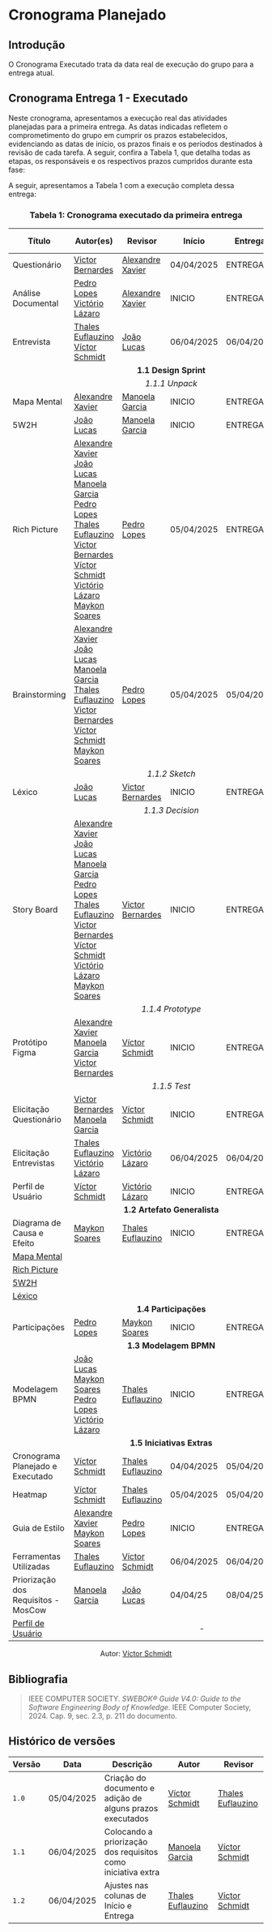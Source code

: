 # Cronograma Planejado

## Introdução
O Cronograma Executado trata da data real de execução do grupo para a entrega atual.

## Cronograma Entrega 1 - Executado
Neste cronograma, apresentamos a execução real das atividades planejadas para a primeira entrega. As datas indicadas refletem o comprometimento do grupo em cumprir os prazos estabelecidos, evidenciando as datas de início, os prazos finais e os períodos destinados à revisão de cada tarefa. A seguir, confira a Tabela 1, que detalha todas as etapas, os responsáveis e os respectivos prazos cumpridos durante esta fase:

A seguir, apresentamos a Tabela 1 com a execução completa dessa entrega:

### <center>**Tabela 1:** Cronograma executado da primeira entrega 
<div>
  <center>
  <table>
    <thead>
      <tr>
        <th>Título</th>
        <th>Autor(es)</th>
        <th>Revisor</th>
        <th>Início</th>
        <th>Entrega</th>
        <th>Período de revisão</th>
      </tr>
    </thead>
    <tbody>
      <tr>
        <td>Questionário</td>
        <td><a href="https://github.com/VHbernardes">Victor Bernardes</a></td>
        <td><a href="https://github.com/AlexandreLJr">Alexandre Xavier</a>
          <br></td>
        <td>04/04/2025</td>
        <td>ENTREGA</td>
        <td>REVISAO</td>
      </tr>
      <tr>
        <td>Análise Documental</td>
        <td>
          <a href="https://github.com/pLopess">Pedro Lopes</a>
          <br>
          <a href="https://github.com/Victor-oss">Victório Lázaro</a>
          <br>
        </td>
        <td><a href="https://github.com/AlexandreLJr">Alexandre Xavier</a>
          <br></td>
        <td>INICIO</td>
        <td>ENTREGA</td>
        <td>REVISAO</td>
      </tr>
      <tr>
        <td>Entrevista</td>
        <td>
          <a href="https://github.com/thaleseuflauzino">Thales Euflauzino</a>
          <br>
          <a href="https://github.com/moonshinerd">Víctor Schmidt</a>
          <br>
        </td>
        <td><a href="https://github.com/joaolucas102">João Lucas</a></td>
        <td>06/04/2025</td>
        <td>06/04/2025</td>
        <td>07/04/2025</td>
      </tr>
      <tr>
        <td colspan="6"><center><strong>1.1 Design Sprint</strong></center></td>
      </tr>
      <tr>
        <td colspan="6"><center><i>1.1.1 Unpack</i></center></td>
      </tr>
      <tr id="mapa-mental">
        <td>Mapa Mental</td>
        <td><a href="https://github.com/AlexandreLJr">Alexandre Xavier</a></td>
        <td><a href="https://github.com/manu-sgc">Manoela Garcia</a></td>
        <td>INICIO</td>
        <td>ENTREGA</td>
        <td>REVISAO</td>
      </tr>
      <tr id="cincowdoish">
        <td>5W2H</td>
        <td><a href="https://github.com/joaolucas102">João Lucas</a></td>
        <td><a href="https://github.com/manu-sgc">Manoela Garcia</a></td>
        <td>INICIO</td>
        <td>ENTREGA</td>
        <td>REVISAO</td>
      </tr>
      <tr id="rpcron">
        <td>Rich Picture</td>
        <td>
          <a href="https://github.com/AlexandreLJr">Alexandre Xavier</a>
          <br>
          <a href="https://github.com/joaolucas102">João Lucas</a>
          <br>
          <a href="https://github.com/manu-sgc">Manoela Garcia</a>
          <br>
          <a href="https://github.com/pLopess">Pedro Lopes</a>
          <br>
          <a href="https://github.com/thaleseuflauzino">Thales Euflauzino</a>
          <br>
          <a href="https://github.com/VHbernardes">Victor Bernardes</a>
          <br>
          <a href="https://github.com/moonshinerd">Víctor Schmidt</a>
          <br>
          <a href="https://github.com/Victor-oss">Victório Lázaro</a>
          <br>
          <a href="https://github.com/maykonjuso">Maykon Soares</a>
          <br>
        </td>
        <td><a href="https://github.com/pLopess">Pedro Lopes</a></td>
        <td>05/04/2025</td>
        <td>ENTREGA</td>
        <td>REVISAO</td>
      </tr>
      <tr>
        <td>Brainstorming</td>
        <td>
          <a href="https://github.com/AlexandreLJr">Alexandre Xavier</a>
          <br>
          <a href="https://github.com/joaolucas102">João Lucas</a>
          <br>
          <a href="https://github.com/manu-sgc">Manoela Garcia</a>
          <br>
          <a href="https://github.com/thaleseuflauzino">Thales Euflauzino</a>
          <br>
          <a href="https://github.com/VHbernardes">Victor Bernardes</a>
          <br>
          <a href="https://github.com/moonshinerd">Víctor Schmidt</a>
          <br>
          <a href="https://github.com/maykonjuso">Maykon Soares</a>
          <br>
        </td>
        <td><a href="https://github.com/pLopess">Pedro Lopes</a></td>
        <td>05/04/2025</td>
        <td>05/04/2025</td>
        <td>06/04/2025</td>
      </tr>
      <tr>
        <td colspan="6"><center><i>1.1.2 Sketch</i></center></td>
      </tr>
      <tr id="lexicocron">
        <td>Léxico</td>
        <td><a href="https://github.com/joaolucas102">João Lucas</a></td>
        <td><a href="https://github.com/VHbernardes">Victor Bernardes</a></td>
        <td>INICIO</td>
        <td>ENTREGA</td>
        <td>REVISAO</td>
      </tr>
      <tr>
        <td colspan="6"><center><i>1.1.3 Decision</i></center></td>
      </tr>
      <tr>
        <td>Story Board</td>
        <td>
          <a href="https://github.com/AlexandreLJr">Alexandre Xavier</a>
          <br>
          <a href="https://github.com/joaolucas102">João Lucas</a>
          <br>
          <a href="https://github.com/manu-sgc">Manoela Garcia</a>
          <br>
          <a href="https://github.com/pLopess">Pedro Lopes</a>
          <br>
          <a href="https://github.com/thaleseuflauzino">Thales Euflauzino</a>
          <br>
          <a href="https://github.com/VHbernardes">Victor Bernardes</a>
          <br>
          <a href="https://github.com/moonshinerd">Víctor Schmidt</a>
          <br>
          <a href="https://github.com/Victor-oss">Victório Lázaro</a>
          <br>
          <a href="https://github.com/maykonjuso">Maykon Soares</a>
          <br>
        </td>
        <td><a href="https://github.com/VHbernardes">Victor Bernardes</a></td>
        <td>INICIO</td>
        <td>ENTREGA</td>
        <td>REVISAO</td>
      </tr>
      <tr>
        <td colspan="6"><center><i>1.1.4 Prototype</i></center></td>
      </tr>
      <tr>
        <td>Protótipo Figma</td>
        <td>
          <a href="https://github.com/AlexandreLJr">Alexandre Xavier</a>
          <br>
          <a href="https://github.com/manu-sgc">Manoela Garcia</a>
          <br>
          <a href="https://github.com/VHbernardes">Victor Bernardes</a>
          <br>
        </td>
        <td><a href="https://github.com/moonshinerd">Víctor Schmidt</a></td>
        <td>INICIO</td>
        <td>ENTREGA</td>
        <td>REVISAO</td>
      </tr>
      <tr>
        <td colspan="6"><center><i>1.1.5 Test</i></center></td>
      </tr>
      <tr>
        <td>Elicitação Questionário</td>
        <td>
          <a href="https://github.com/VHbernardes">Victor Bernardes</a>
          <br>
          <a href="https://github.com/manu-sgc">Manoela Garcia</a>
        </td>
        <td><a href="https://github.com/moonshinerd">Víctor Schmidt</a></td>
        <td>INICIO</td>
        <td>ENTREGA</td>
        <td>REVISAO</td>
      </tr>
      <tr>
        <td>Elicitação Entrevistas</td>
        <td>
          <a href="https://github.com/thaleseuflauzino">Thales Euflauzino</a>
          <br>
          <a href="https://github.com/Victor-oss">Victório Lázaro</a>
        </td>
        <td><a href="https://github.com/Victor-oss">Victório Lázaro</a></td>
        <td>06/04/2025</td>
        <td>06/04/2025</td>
        <td>07/04/2025</td>
      </tr>
      <tr id="perfil-usuario-cron">
        <td>Perfil de Usuário</td>
        <td><a href="https://github.com/moonshinerd/">Víctor Schmidt</a></td>
        <td><a href="https://github.com/Victor-oss">Victório Lázaro</a></td>
        <td>INICIO</td>
        <td>ENTREGA</td>
        <td>REVISAO</td>
      </tr>
      <tr>
        <td colspan="6"><center><strong>1.2 Artefato Generalista</strong></center></td>
      </tr>
      <tr>
        <td>Diagrama de Causa e Efeito</td>
        <td><a href="https://github.com/maykonjuso">Maykon Soares</a></td>
        <td><a href="https://github.com/thaleseuflauzino">Thales Euflauzino</a></td>
        <td>INICIO</td>
        <td>ENTREGA</td>
        <td>REVISAO</td>
      </tr>
      <tr>
        <td><a href="#/./Base/1.5.1.1.CronogramaPlanejado?id=mapa-mental">Mapa Mental</a></td>
      </tr>
      <tr>
        <td><a href="#/./Base/1.5.1.1.CronogramaPlanejado?id=rpcron">Rich Picture</a></td>
        <td colspan="5"><center></center></td>
      </tr>
      <tr>
        <td><a href="#/./Base/1.5.1.1.CronogramaPlanejado?id=cincowdoish">5W2H</a></td>
        <td colspan="5"><center></center></td>
      </tr>
      <tr>
        <td><a href="#/./Base/1.5.1.1.CronogramaPlanejado?id=lexicocron">Léxico</a></td>
        <td colspan="5"><center></center></td>
      </tr>
      <tr>
        <td colspan="6"><center><strong>1.4 Participações</strong></center></td>
      </tr>
      <tr>
        <td>Participações</td>
        <td><a href="https://github.com/pLopess">Pedro Lopes</a></td>
        <td><a href="https://github.com/maykonjuso">Maykon Soares</a></td>
        <td>INICIO</td>
        <td>ENTREGA</td>
        <td>REVISAO</td>
      </tr>
      <tr>
        <td colspan="6"><center><strong>1.3 Modelagem BPMN</strong></center></td>
      </tr>
      <tr>
        <td>Modelagem BPMN</td>
        <td>
          <a href="https://github.com/joaolucas102">João Lucas</a>
          <br>
          <a href="https://github.com/maykonjuso">Maykon Soares</a>
          <br>
          <a href="https://github.com/pLopess">Pedro Lopes</a>
          <br>
          <a href="https://github.com/Victor-oss">Victório Lázaro</a>
        </td>
        <td><a href="https://github.com/thaleseuflauzino">Thales Euflauzino</a></td>
        <td>INICIO</td>
        <td>ENTREGA</td>
        <td>REVISAO</td>
      </tr>
      <tr>
        <td colspan="6"><center><strong>1.5 Iniciativas Extras</strong></center></td>
      </tr>
      <tr>
        <td>Cronograma Planejado e Executado</td>
        <td><a href="https://github.com/moonshinerd/">Víctor Schmidt</a></td>
        <td><a href="https://github.com/thaleseuflauzino">Thales Euflauzino</a></td>
        <td>04/04/2025</td>
        <td>05/04/2025</td>
        <td>05/04/2025</td>
      </tr>
      <tr>
        <td>Heatmap</td>
        <td><a href="https://github.com/moonshinerd/">Víctor Schmidt</a></td>
        <td><a href="https://github.com/thaleseuflauzino">Thales Euflauzino</a></td>
        <td>05/04/2025</td>
        <td>05/04/2025</td>
        <td>05/04/2025</td>
      </tr>
      <tr>
        <td>Guia de Estilo</td>
        <td>
          <a href="https://github.com/AlexandreLJr">Alexandre Xavier</a>
          <br>
          <a href="https://github.com/maykonjuso">Maykon Soares</a>
        </td>
        <td><a href="https://github.com/pLopess">Pedro Lopes</a></td>
        <td>INICIO</td>
        <td>ENTREGA</td>
        <td>REVISAO</td>
      </tr>
      <tr>
        <td>Ferramentas Utilizadas</td>
        <td><a href="https://github.com/thaleseuflauzino">Thales Euflauzino</a></td>
        <td><a href="https://github.com/moonshinerd/">Víctor Schmidt</a></td>
        <td>06/04/2025</td>
        <td>06/04/2025</td>
        <td>06/04/2025</td>
      </tr>
            <tr>
        <td>Priorização dos Requisitos - MosCow</td>
        <td><a href="https://github.com/manu-sgc">Manoela Garcia</a></td>
        <td><a href="https://github.com/joaolucas102">João Lucas</a></td>
        <td>04/04/25</td>
        <td>08/04/25</td>
        <td>de 08/04/25 a 08/04/25</td>
      </tr>
      <tr>
        <td><a href="#/./Base/1.5.1.1.CronogramaPlanejado?id=perfil-usuario-cron">Perfil de Usuário</a></td>
        <td colspan="5"><center>-</center></td>
      </tr>
    </tbody>
  </table>
  
  <center>
  <div>
    <p>Autor: <a href="https://github.com/moonshinerd" target="_blank">Víctor Schmidt</a></p>
  </div>
  </center>
</div>


## Bibliografia

> IEEE COMPUTER SOCIETY. *SWEBOK® Guide V4.0: Guide to the Software Engineering Body of Knowledge*. IEEE Computer Society, 2024. Cap. 9, sec. 2.3, p. 211 do documento.  


## Histórico de versões

| Versão | Data       | Descrição | Autor     |       Revisor         |
| ------ | ---------- | --------- | --------- | --------------------- |
| `1.0` | 05/04/2025  | Criação do documento e adição de alguns prazos executados| [Víctor Schmidt](https://github.com/moonshinerd) | [Thales Euflauzino](https://github.com/thaleseuflauzino) |
| `1.1` | 06/04/2025  | Colocando a priorização dos requisitos como iniciativa extra| [Manoela Garcia](https://github.com/manu-sgc) | [Víctor Schmidt](https://github.com/moonshinerd) |
| `1.2` | 06/04/2025  | Ajustes nas colunas de Início e Entrega | [Thales Euflauzino](https://github.com/thaleseuflauzino) | [Víctor Schmidt](https://github.com/moonshinerd) |

